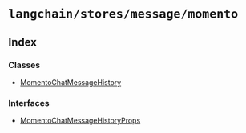 `langchain/stores/message/momento`
==================================

Index[​](#index "Direct link to Index")
---------------------------------------

### Classes[​](#classes "Direct link to Classes")

*   [MomentoChatMessageHistory](/docs/api/stores_message_momento/classes/MomentoChatMessageHistory)

### Interfaces[​](#interfaces "Direct link to Interfaces")

*   [MomentoChatMessageHistoryProps](/docs/api/stores_message_momento/interfaces/MomentoChatMessageHistoryProps)